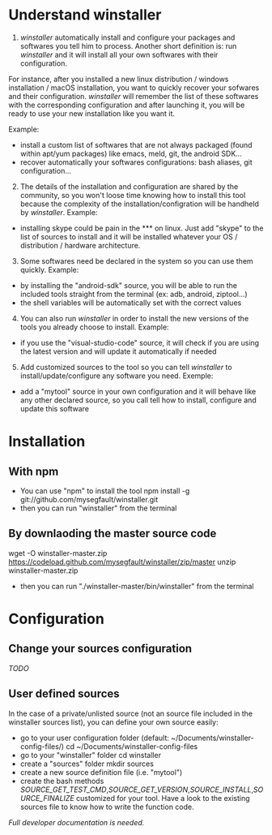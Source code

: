 # Understand winstaller
1. _winstaller_ automatically install and configure your packages and softwares you tell him to process.
Another short definition is: run _winstaller_ and it will install all your own softwares with their configuration. 

For instance, after you installed a new linux distribution / windows installation / macOS installation, you want to quickly recover your sofwares and their configuration.
_winstaller_ will remember the list of these softwares with the corresponding configuration and after launching it, you will be ready to use your new installation like you want it.

Example:
- install a custom list of softwares that are not always packaged (found within apt/yum packages) like emacs, meld, git, the android SDK...
- recover automatically your softwares configurations: bash aliases, git configuration...

2. The details of the installation and configuration are shared by the community, so you won't loose time knowing how to install this tool because the complexity of the installation/configration will be handheld by _winstaller_.
Example:
- installing skype could be pain in the *** on linux. Just add "skype" to the list of sources to install and it will be installed whatever your OS / distribution / hardware architecture.

3. Some softwares need be declared in the system so you can use them quickly.
Example:
- by installing the "android-sdk" source, you will be able to run the included tools straight from the terminal (ex: adb, android, ziptool...)
- the shell variables will be automatically set with the correct values

4. You can also run _winstaller_ in order to install the new versions of the tools you already choose to install.
Example:
- if you use the "visual-studio-code" source, it will check if you are using the latest version and will update it automatically if needed 

5. Add customized sources to the tool so you can tell _winstaller_ to install/update/configure any software you need.
Exemple:
- add a "mytool" source in your own configuration and it will behave like any other declared source, so you call tell how to install, configure and update this software

# Installation
## With npm
* You can use "npm" to install the tool
npm install -g git://github.com/mysegfault/winstaller.git
* then you can run "winstaller" from the terminal

## By downlaoding the master source code
wget -O winstaller-master.zip https://codeload.github.com/mysegfault/winstaller/zip/master
unzip winstaller-master.zip
* then you can run "./winstaller-master/bin/winstaller" from the terminal

# Configuration
## Change your sources configuration
_TODO_

## User defined sources
In the case of a private/unlisted source (not an source file included in the winstaller sources list), you can define your own source easily:
* go to your  user configuration folder (default:  ~/Documents/winstaller-config-files/)
cd ~/Documents/winstaller-config-files
* go to your "winstaller" folder
cd winstaller
* create a "sources" folder
mkdir sources
* create a new source definition file (i.e. "mytool")
* create the bash methods *SOURCE_GET_TEST_CMD*,*SOURCE_GET_VERSION*,*SOURCE_INSTALL*,*SOURCE_FINALIZE* customized for your tool. Have a look to the existing sources file to know how to write the function code.

_Full developer documentation is needed._
